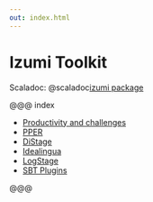 ```yaml
---
out: index.html
---
```

Izumi Toolkit
=============

Scaladoc: @scaladoc[izumi package](izumi.index)

@@@ index

* [Productivity and challenges](manifesto/00_manifesto.md)
* [PPER](pper/00_pper.md)
* [DiStage](distage/00_distage.md)
* [Idealingua](idealingua/00_idealingua.md)
* [LogStage](logstage/00_logstage.md)
* [SBT Plugins](sbt/00_sbt.md)

@@@
